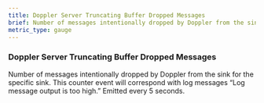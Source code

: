 ```yaml
---
title: Doppler Server Truncating Buffer Dropped Messages
brief: Number of messages intentionally dropped by Doppler from the sink for the specific sink. This counter event will correspond with log messages “Log message output is too high.” Emitted every 5 seconds.
metric_type: gauge
---
```


### Doppler Server Truncating Buffer Dropped Messages

Number of messages intentionally dropped by Doppler from the sink for the specific sink. This counter event will correspond with log messages “Log message output is too high.” Emitted every 5 seconds.